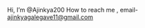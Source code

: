 Hi, I’m @Ajinkya200
How to reach me , email- ajinkyagalegave11@gmail.com

<!---
Ajinkya200/Ajinkya200 is a ✨ special ✨ repository because its `README.md` (this file) appears on your GitHub profile.
You can click the Preview link to take a look at your changes.
--->
